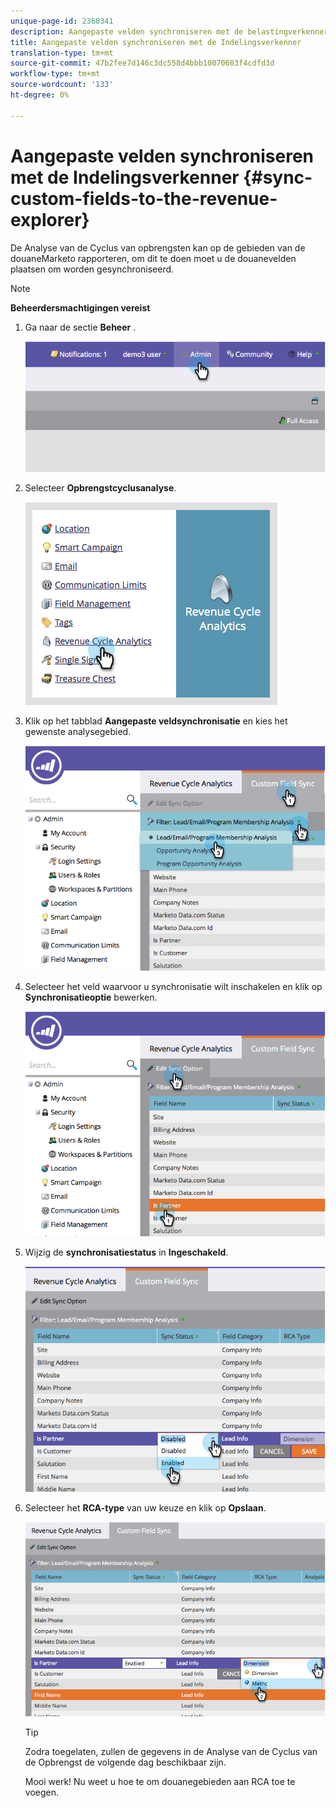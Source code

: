 ```yaml
---
unique-page-id: 2360341
description: Aangepaste velden synchroniseren met de belastingverkenner - Marketo Docs - Productdocumentatie
title: Aangepaste velden synchroniseren met de Indelingsverkenner
translation-type: tm+mt
source-git-commit: 47b2fee7d146c3dc558d4bbb10070683f4cdfd3d
workflow-type: tm+mt
source-wordcount: '133'
ht-degree: 0%

---
```



# Aangepaste velden synchroniseren met de Indelingsverkenner {#sync-custom-fields-to-the-revenue-explorer}

De Analyse van de Cyclus van opbrengsten kan op de gebieden van de douaneMarketo rapporteren, om dit te doen moet u de douanevelden plaatsen om worden gesynchroniseerd.

>[!NOTE]
>
>**Beheerdersmachtigingen vereist**

1. Ga naar de sectie **Beheer** .

   ![](assets/image2014-9-19-9-3a51-3a11.png)

1. Selecteer **Opbrengstcyclusanalyse**.

   ![](assets/image2014-9-19-9-3a51-3a19.png)

1. Klik op het tabblad **Aangepaste veldsynchronisatie** en kies het gewenste analysegebied.

   ![](assets/image2014-9-19-9-3a51-3a26.png)

1. Selecteer het veld waarvoor u synchronisatie wilt inschakelen en klik op **Synchronisatieoptie** bewerken.

   ![](assets/image2014-9-19-9-3a51-3a36.png)

1. Wijzig de **synchronisatiestatus** in **Ingeschakeld**.

   ![](assets/image2014-9-19-9-3a51-3a45.png)

1. Selecteer het **RCA-type** van uw keuze en klik op **Opslaan**.

   ![](assets/image2014-9-19-9-3a51-3a52.png)

   >[!TIP]
   >
   >Zodra toegelaten, zullen de gegevens in de Analyse van de Cyclus van de Opbrengst de volgende dag beschikbaar zijn.

   Mooi werk! Nu weet u hoe te om douanegebieden aan RCA toe te voegen.

